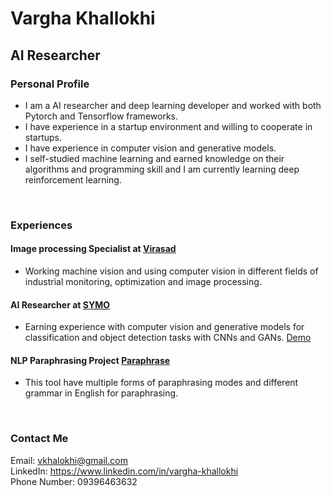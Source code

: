# Vargha Khallokhi
## AI Researcher
### Personal Profile
- I am a AI researcher and deep learning developer and worked with both Pytorch and Tensorflow frameworks. 
- I have experience in a startup environment and willing to cooperate in startups.
- I have experience in computer vision and generative models.
- I self-studied machine learning and earned knowledge on their algorithms and programming skill and I am currently learning deep reinforcement learning.

<br>

### Experiences
#### Image processing Specialist at [Virasad](https://virasad.ir/en/homepage/)
- Working machine vision and using computer vision in
different fields of industrial monitoring, optimization
and image processing.
#### AI Researcher at [SYMO](https://symolife.com/)
- Earning experience with computer vision and
generative models for classification and object
detection tasks with CNNs and GANs. [Demo](https://demo.symolife.com)
#### NLP Paraphrasing Project [Paraphrase](http://new.keybot.tools)
- This tool have multiple forms of paraphrasing modes and different grammar in English for paraphrasing.


<br>

### Contact Me
Email: vkhalokhi@gmail.com \
LinkedIn: https://www.linkedin.com/in/vargha-khallokhi \
Phone Number: 09396463632
